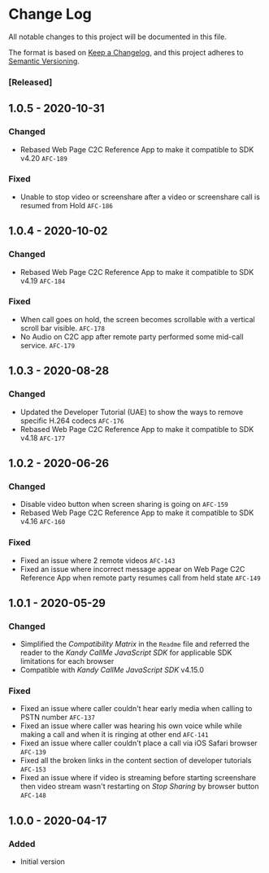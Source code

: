 # Change Log
All notable changes to this project will be documented in this file.

The format is based on [Keep a Changelog](https://keepachangelog.com/en/1.0.0/),
and this project adheres to [Semantic Versioning](https://semver.org/spec/v2.0.0.html).

### [Released]

## 1.0.5 - 2020-10-31

### Changed
- Rebased Web Page C2C Reference App to make it compatible to SDK v4.20    `AFC-189`

### Fixed
- Unable to stop video or screenshare after a video or screenshare call is resumed from Hold    `AFC-186`

## 1.0.4 - 2020-10-02

### Changed
- Rebased Web Page C2C Reference App to make it compatible to SDK v4.19    `AFC-184`

### Fixed
- When call goes on hold, the screen becomes scrollable with a vertical scroll bar visible.    `AFC-178`
- No Audio on C2C app after remote party performed some mid-call service.    `AFC-179`

## 1.0.3 - 2020-08-28

### Changed
- Updated the Developer Tutorial (UAE) to show the ways to remove specific H.264 codecs    `AFC-176`
- Rebased Web Page C2C Reference App to make it compatible to SDK v4.18    `AFC-177`

## 1.0.2 - 2020-06-26

### Changed
- Disable video button when screen sharing is going on    `AFC-159`
- Rebased Web Page C2C Reference App to make it compatible to SDK v4.16    `AFC-160`

### Fixed
- Fixed an issue where 2 remote videos    `AFC-143`
- Fixed an issue where incorrect message appear on Web Page C2C Reference App when remote party resumes call from held state    `AFC-149`

## 1.0.1 - 2020-05-29

### Changed
- Simplified the *Compatibility Matrix* in the `Readme` file and referred the reader to the *Kandy CallMe JavaScript SDK* for applicable SDK limitations for each browser
- Compatible with *Kandy CallMe JavaScript SDK* v4.15.0

### Fixed
- Fixed an issue where caller couldn't hear early media when calling to PSTN number    `AFC-137`
- Fixed an issue where caller was hearing his own voice while while making a call and when it is ringing at other end    `AFC-141`
- Fixed an issue where caller couldn't place a call via iOS Safari browser    `AFC-139`
- Fixed all the broken links in the content section of developer tutorials    `AFC-153`
- Fixed an issue where if video is streaming before starting screenshare then video stream wasn't restarting on *Stop Sharing* by browser button    `AFC-148`

## 1.0.0 - 2020-04-17

### Added
- Initial version